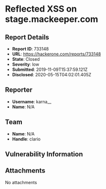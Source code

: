 # Reflected XSS on stage.mackeeper.com

## Report Details
- **Report ID**: 733148
- **URL**: https://hackerone.com/reports/733148
- **State**: Closed
- **Severity**: low
- **Submitted**: 2019-11-09T15:37:59.121Z
- **Disclosed**: 2020-05-15T04:02:01.405Z

## Reporter
- **Username**: karna__
- **Name**: N/A

## Team
- **Name**: N/A
- **Handle**: clario

## Vulnerability Information


## Attachments
No attachments
